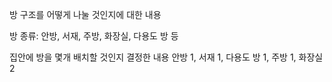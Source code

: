 방 구조를 어떻게 나눌 것인지에 대한 내용

방 종류: 안방, 서재, 주방, 화장실, 다용도 방 등 

집안에 방을 몇개 배치할 것인지 결정한 내용
안방 1, 서재 1, 다용도 방 1, 주방 1, 화장실 2
